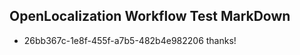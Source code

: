 ## OpenLocalization Workflow Test MarkDown
* 26bb367c-1e8f-455f-a7b5-482b4e982206 thanks!

<!--HONumber=Aug16_HO1-->


